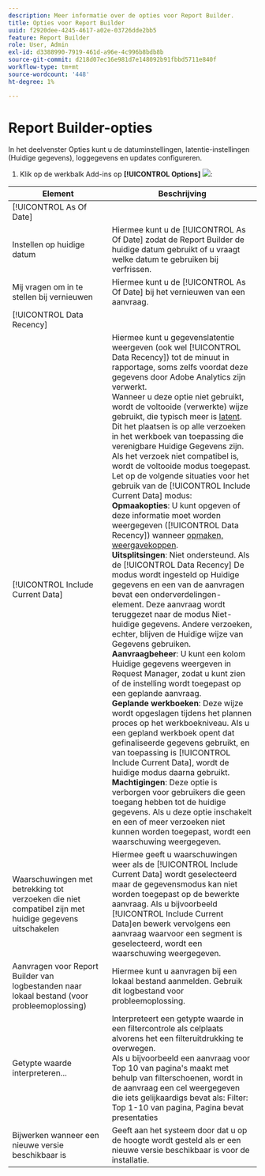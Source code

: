 ```yaml
---
description: Meer informatie over de opties voor Report Builder.
title: Opties voor Report Builder
uuid: f2920dee-4245-4617-a02e-03726dde2bb5
feature: Report Builder
role: User, Admin
exl-id: d3388990-7919-461d-a96e-4c996b8bdb8b
source-git-commit: d218d07ec16e981d7e148092b91fbbd5711e840f
workflow-type: tm+mt
source-wordcount: '448'
ht-degree: 1%

---
```


# Report Builder-opties

In het deelvenster Opties kunt u de datuminstellingen, latentie-instellingen (Huidige gegevens), loggegevens en updates configureren.

1. Klik op de werkbalk Add-ins op **[!UICONTROL Options]** ![](https://spectrum.adobe.com/static/icons/workflow_18/Smock_Settings_18_N.svg):

| Element | Beschrijving |
|--- |--- |
| [!UICONTROL As Of Date] |  |
| Instellen op huidige datum | Hiermee kunt u de  [!UICONTROL As Of Date] zodat de Report Builder de huidige datum gebruikt of u vraagt welke datum te gebruiken bij verfrissen. |
| Mij vragen om in te stellen bij vernieuwen | Hiermee kunt u de  [!UICONTROL As Of Date] bij het vernieuwen van een aanvraag. |
| [!UICONTROL Data Recency] |  |
| [!UICONTROL Include Current Data] | Hiermee kunt u gegevenslatentie weergeven (ook wel  [!UICONTROL Data Recency]) tot de minuut in rapportage, soms zelfs voordat deze gegevens door Adobe Analytics zijn verwerkt.<br>Wanneer u deze optie niet gebruikt, wordt de voltooide (verwerkte) wijze gebruikt, die typisch meer is [latent](https://experienceleague.adobe.com/docs/analytics/analyze/reports-analytics/current-data.html).<br>Dit het plaatsen is op alle verzoeken in het werkboek van toepassing die verenigbare Huidige Gegevens zijn. Als het verzoek niet compatibel is, wordt de voltooide modus toegepast.<br>Let op de volgende situaties voor het gebruik van de [!UICONTROL Include Current Data] modus:<br>**Opmaakopties**: U kunt opgeven of deze informatie moet worden weergegeven ([!UICONTROL Data Recency]) wanneer [opmaken, weergavekoppen](/help/analyze/report-builder/layout/t-format-display-headers.md).<br>**Uitsplitsingen**: Niet ondersteund. Als de  [!UICONTROL Data Recency] De modus wordt ingesteld op Huidige gegevens en een van de aanvragen bevat een onderverdelingen-element. Deze aanvraag wordt teruggezet naar de modus Niet-huidige gegevens. Andere verzoeken, echter, blijven de Huidige wijze van Gegevens gebruiken.<br>**Aanvraagbeheer**: U kunt een kolom Huidige gegevens weergeven in Request Manager, zodat u kunt zien of de instelling wordt toegepast op een geplande aanvraag.<br>**Geplande werkboeken**: Deze wijze wordt opgeslagen tijdens het plannen proces op het werkboekniveau. Als u een gepland werkboek opent dat gefinaliseerde gegevens gebruikt, en van toepassing is [!UICONTROL Include Current Data], wordt de huidige modus daarna gebruikt.<br>**Machtigingen**: Deze optie is verborgen voor gebruikers die geen toegang hebben tot de huidige gegevens.  Als u deze optie inschakelt en een of meer verzoeken niet kunnen worden toegepast, wordt een waarschuwing weergegeven. |
| Waarschuwingen met betrekking tot verzoeken die niet compatibel zijn met huidige gegevens uitschakelen | Hiermee geeft u waarschuwingen weer als de  [!UICONTROL Include Current Data] wordt geselecteerd maar de gegevensmodus kan niet worden toegepast op de bewerkte aanvraag.  Als u bijvoorbeeld [!UICONTROL Include Current Data]en bewerk vervolgens een aanvraag waarvoor een segment is geselecteerd, wordt een waarschuwing weergegeven. |
| Aanvragen voor Report Builder van logbestanden naar lokaal bestand (voor probleemoplossing) | Hiermee kunt u aanvragen bij een lokaal bestand aanmelden. Gebruik dit logbestand voor probleemoplossing. |
| Getypte waarde interpreteren... | Interpreteert een getypte waarde in een filtercontrole als celplaats alvorens het een filteruitdrukking te overwegen.<br>Als u bijvoorbeeld een aanvraag voor Top 10 van pagina&#39;s maakt met behulp van filterschoenen, wordt in de aanvraag een cel weergegeven die iets gelijkaardigs bevat als: Filter: Top 1-10 van pagina, Pagina bevat presentaties |
| Bijwerken wanneer een nieuwe versie beschikbaar is | Geeft aan het systeem door dat u op de hoogte wordt gesteld als er een nieuwe versie beschikbaar is voor de installatie. |
